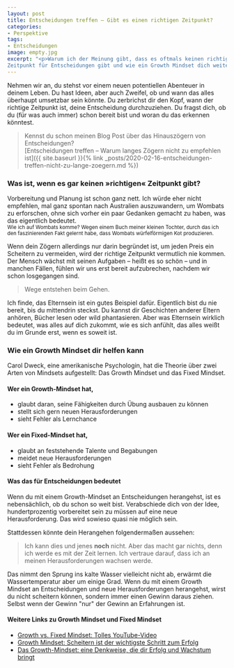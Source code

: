 ```yaml
---
layout: post
title: Entscheidungen treffen – Gibt es einen richtigen Zeitpunkt?
categories:
- Perspektive
tags:
- Entscheidungen
image: empty.jpg
excerpt: "<p>Warum ich der Meinung gibt, dass es oftmals keinen richtigen
Zeitpunkt für Entscheidungen gibt und wie ein Growth Mindset dich weiterbringt.</p>"
---
```


Nehmen wir an, du stehst vor einem neuen potentiellen Abenteuer in deinem Leben.
Du hast Ideen, aber auch Zweifel, ob und wann das alles überhaupt umsetzbar sein
könnte. Du zerbrichst dir den Kopf, wann der richtige Zeitpunkt ist, deine
Entscheidung durchzuziehen. Du fragst dich, ob du (für was auch immer) schon
bereit bist und woran du das erkennen könntest.

> Kennst du schon meinen Blog Post über das Hinauszögern von Entscheidungen?<br/>
> [Entscheidungen treffen – Warum langes Zögern nicht zu empfehlen ist]({{ site.baseurl }}{% link _posts/2020-02-16-entscheidungen-treffen-nicht-zu-lange-zoegern.md %})

### Was ist, wenn es gar keinen »richtigen« Zeitpunkt gibt?

Vorbereitung und Planung ist schon ganz nett. Ich würde eher nicht empfehlen,
mal ganz spontan nach Australien auszuwandern, um Wombats zu erforschen, ohne
sich vorher ein paar Gedanken gemacht zu haben, was das eigentlich bedeutet.<br/>
<small>Wie ich auf Wombats komme? Wegen einem Buch meiner kleinen Tochter, durch
das ich den faszinierenden Fakt gelernt habe, dass Wombats würfelförmigen Kot
produzieren.</small>

Wenn dein Zögern allerdings nur darin begründet ist, um jeden Preis ein
Scheitern zu vermeiden, wird der richtige Zeitpunkt vermutlich nie kommen. Der
Mensch wächst mit seinen Aufgaben – heißt es so schön – und in manchen Fällen,
fühlen wir uns erst bereit aufzubrechen, nachdem wir schon losgegangen sind.

> Wege entstehen beim Gehen.

Ich finde, das Elternsein ist ein gutes Beispiel dafür. Eigentlich bist du nie
bereit, bis du mittendrin steckst. Du kannst dir Geschichten anderer Eltern
anhören, Bücher lesen oder wild phantasieren. Aber was Elternsein wirklich
bedeutet, was alles auf dich zukommt, wie es sich anfühlt, das alles weißt du im
Grunde erst, wenn es soweit ist.

### Wie ein Growth Mindset dir helfen kann

Carol Dweck, eine amerikanische Psychologin, hat die Theorie über zwei Arten von
Mindsets aufgestellt: Das Growth Mindset und das Fixed Mindset.

#### Wer ein Growth-Mindset hat,
* glaubt daran, seine Fähigkeiten durch Übung ausbauen zu können
* stellt sich gern neuen Herausforderungen
* sieht Fehler als Lernchance

#### Wer ein Fixed-Mindset hat,
* glaubt an feststehende Talente und Begabungen
* meidet neue Herausforderungen
* sieht Fehler als Bedrohung

#### Was das für Entscheidungen bedeutet

Wenn du mit einem Growth-Mindset an Entscheidungen herangehst, ist es
nebensächlich, ob du schon so weit bist. Verabschiede dich von der Idee,
hundertprozentig vorbereitet sein zu müssen auf eine neue Herausforderung. Das
wird sowieso quasi nie möglich sein.

Stattdessen könnte dein Herangehen folgendermaßen aussehen:
> Ich kann dies und jenes **noch** nicht. Aber das macht gar nichts, denn ich werde
es mit der Zeit lernen. Ich vertraue darauf, dass ich an meinen Herausforderungen
wachsen werde.

Das nimmt den Sprung ins kalte Wasser vielleicht nicht ab, erwärmt die
Wassertemperatur aber um einige Grad. Wenn du mit einem Growth Mindset an
Entscheidungen und neue Herausforderungen herangehst, wirst du nicht scheitern
können, sondern immer einen Gewinn daraus ziehen. Selbst wenn der Gewinn "nur"
der Gewinn an Erfahrungen ist.

#### Weitere Links zu Growth Mindset und Fixed Mindset

* [Growth vs. Fixed Mindset: Tolles YouTube-Video](https://www.youtube.com/watch?v=I79fZFvz9JA)
* [Growth Mindset: Scheitern ist der wichtigste Schritt zum Erfolg](https://bildungsthemen.phorms.de/de/top-themen/growth-mindset/growth-mindset-scheitern-ist-der-wichtigste-schritt-zum-erfolg)
* [Das Growth-Mindset: eine Denkweise, die dir Erfolg und Wachstum bringt](https://zeitzuleben.de/growth-mindset/)

